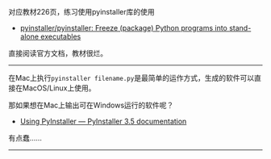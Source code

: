 对应教材226页，练习使用pyinstaller库的使用

- [pyinstaller/pyinstaller: Freeze (package) Python programs into stand-alone executables](https://github.com/pyinstaller/pyinstaller)

直接阅读官方文档，教材很烂。

---

在Mac上执行`pyinstaller filename.py`是最简单的运作方式，生成的软件可以直接在MacOS/Linux上使用。

那如果想在Mac上输出可在Windows运行的软件呢？

- [Using PyInstaller — PyInstaller 3.5 documentation](https://pyinstaller.readthedocs.io/en/stable/usage.html#supporting-multiple-operating-systems)

有点蠢……

---